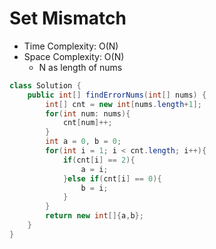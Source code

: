 # Set Mismatch

- Time Complexity: O(N)
- Space Complexity: O(N)
  - N as length of nums

```java
class Solution {
    public int[] findErrorNums(int[] nums) {
        int[] cnt = new int[nums.length+1];
        for(int num: nums){
            cnt[num]++;
        }
        int a = 0, b = 0;
        for(int i = 1; i < cnt.length; i++){
            if(cnt[i] == 2){
                a = i;
            }else if(cnt[i] == 0){
                b = i;
            }
        }
        return new int[]{a,b};
    }
}
```
